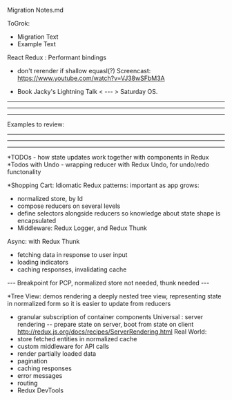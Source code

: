 Migration Notes.md


ToGrok:
- Migration Text
- Example Text

React Redux : Performant bindings
  - don't rerender if shallow equasl(?)
  Screencast: 
  https://www.youtube.com/watch?v=VJ38wSFbM3A


- Book Jacky's Lightning Talk < --- > Saturday OS.
____________________
____________________
____________________
Examples to review:
____________________
____________________
____________________

*TODOs - how state updates work together with components in Redux
*Todos with Undo - wrapping reducer with Redux Undo, for undo/redo functonality


*Shopping Cart: Idiomatic Redux patterns: important as app grows:
  - normalized store, by Id
  - compose reducers on several levels
  - define selectors alongside reducers so knowledge about state shape is encapsulated
  - Middleware: Redux Logger, and Redux Thunk


Async: with Redux Thunk
  - fetching data in response to user input
  - loading indicators
  - caching responses, invalidating cache

--- Breakpoint for PCP, normalized store not needed, thunk needed --- 

*Tree View: demos rendering a deeply nested tree view, representing state in normalized form so it is easier to update from reducers
  - granular subscription of container components
Universal : server rendering -- prepare state on server, boot from state on client
http://redux.js.org/docs/recipes/ServerRendering.html
Real World: 
  - store fetched entities in normalized cache
  - custom middleware for API calls
  - render partially loaded data
  - pagination
  - caching responses
  - error messages
  - routing
  - Redux DevTools
